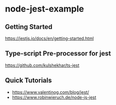 # node-jest-example
## Getting Started
https://jestjs.io/docs/en/getting-started.html

## Type-script Pre-processor for jest
https://github.com/kulshekhar/ts-jest

## Quick Tutorials
* https://www.valentinog.com/blog/jest/
* https://www.robinwieruch.de/node-js-jest
